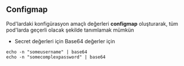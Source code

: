 ## Configmap

Pod'lardaki konfigürasyon amaçlı değerleri **configmap** oluşturarak, tüm pod'larda geçerli olacak şekilde tanımlamak mümkün

- Secret değerleri için Base64 değerler için
```
echo -n "someusername" | base64
echo -n "somecomplexpassword" | base64
```